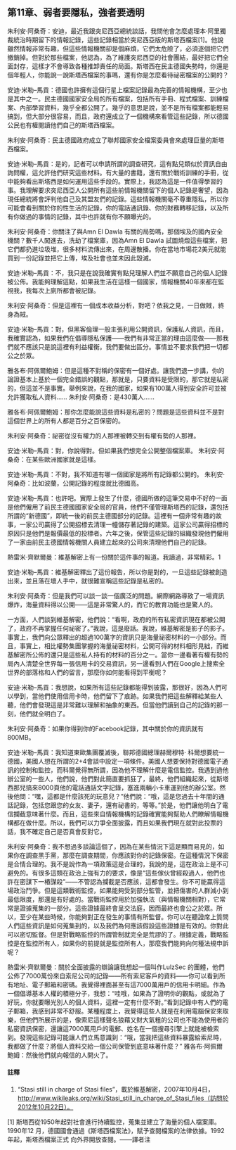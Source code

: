 ## 第11章、弱者要隱私，強者要透明

朱利安·阿桑奇：安迪，最近我跟突尼西亞總統談話，我問他會怎麼處理本·阿里獨裁統治時期留下的情報記錄，這些記錄相當於突尼西亞版的斯塔西檔案[1]。他說雖然情報非常有趣，但這些情報機關卻是個麻煩，它們太危險了，必須逐個把它們撤銷掉。但對於那些檔案，他認為，為了維護突尼西亞的社會團結，最好把它們全面封存，這樣才不會導致各種推卸責任的局面。斯塔西在民主德國失勢時，你還是個年輕人，你能說一說斯塔西檔案的事嗎，還有你是怎麼看待祕密檔案的公開的？

安迪·米勒–馬貢：德國也許擁有這個行星上檔案記錄最為完善的情報機構，至少也是其中之一。民主德國國家安全局的所有檔案，包括所有手冊、程式檔案、訓練檔案、內部學習資料，幾乎全都公開了。幾乎的意思是說，並不是所有檔案都能輕易搞到，但大部分很容易，而且，政府還成立了一個機構來看管這些記錄，所以德國公民也有權閱讀他們自己的斯塔西檔案。

朱利安·阿桑奇：民主德國政府成立了聯邦國家安全檔案委員會來處理巨量的斯塔西檔案。

安迪·米勒–馬貢：是的，記者可以申請所謂的調查研究，這有點兒類似於資訊自由詢問權，這允許他們研究這些材料。有大量的書籍，還有關於戰術訓練的手冊，從中能夠看出斯塔西是如何運用這些手段的。實際上，我認為這是一件值得學習的事。我理解要求突尼西亞人公開所有這些前情報機關留下的個人記錄是奢望，因為現任總統將會評判他自己及其盟友們的記錄。這些情報機關毫不尊重隱私，所以你可能會看到關於你的性生活的記錄，你的電話通訊錄、你的財務轉移記錄，以及所有你做過的事情的記錄，其中也許就有你不願曝光的。

朱利安·阿桑奇：你關注了與Amn El Dawla 有關的局勢嗎，那個埃及的國內安全機關？數千人闖進去，洗劫了檔案庫，因為Amn El Dawla 試圖燒燬這些檔案，把它們都扔進垃圾堆，很多材料流傳出來，在周邊散播。你在當地市場花2美元就能買到一份記錄並把它上傳，埃及社會也並未因此毀滅。
 
安迪·米勒–馬貢：不，我只是在說我確實有點兒理解人們並不願意自己的個人記錄被公佈。我能夠理解這點，如果我生活在這樣一個國家，情報機關40年來都在監視我，我每次上廁所都會被記錄。

朱利安·阿桑奇：但是這裡有一個成本收益分析，對吧？依我之見，一日做賊，終身為賊。

安迪·米勒–馬貢：對，但黑客倫理一般主張利用公開資訊，保護私人資訊，而且，我確實認為，如果我們在倡導隱私保護——我們有非常正當的理由這麼做——那我們就不應該只是說這裡有利益權衡。我們要做出區分。事情並不要求我們把一切都公之於眾。

雅各布·阿佩爾鮑姆：但是這種不對稱的保密有一個好處。讓我們退一步講，你的論證基本上基於一個完全錯誤的觀點，那就是，只要資料是受限的，那它就是私密的，但這並不是事實。舉例來說，在我的國家，如果有100萬人得到安全許可並被允許獲取私人資料……
朱利安·阿桑奇：是430萬人……

雅各布·阿佩爾鮑姆：那你怎麼能說這些資料是私密的？問題是這些資料並不是對這個世界上的所有人都是百分之百保密的。

朱利安·阿桑奇：祕密從沒有權力的人那裡被轉交到有權有勢的人那裡。

安迪·米勒–馬貢：對，你說得對。但如果我們想完全公開整個檔案庫。
朱利安·阿桑奇：在某些歐洲國家就是這樣。

安迪·米勒–馬貢：不對，我不知道有哪一個國家是將所有記錄都公開的。
朱利安·阿桑奇：比如波蘭，公開記錄的程度就比德國高。

安迪·米勒–馬貢：也許吧。實際上發生了什麼，德國所做的這筆交易中不好的一面是他們僱用了前民主德國國家安全局的官員，他們不僅管理斯塔西的記錄，還包括所謂的“新德國”，即統一後的前民主德國部分的記錄。這裡有一個非常有趣的故事，一家公司贏得了公開招標去清理一幢儲存著記錄的建築。這家公司贏得招標的原因只是他們是報價最低的投標者。六年之後，保管這些記錄的組織發現他們僱用了一家由前民主德國情報機關人員建立起來的公司來清理他們自己的記錄。

熱雷米·齊默爾曼：維基解密上有一份關於這件事的報道。我讀過，非常精彩。1

安迪·米勒–馬貢：維基解密釋出了這份報告，所以你是對的，一旦這些記錄被創造出來，並且落在壞人手中，就很難宣稱這些記錄是私密的。

朱利安·阿桑奇：但是我們可以談一談一個廣泛的問題。網際網路導致了一場資訊爆炸，海量資料得以公開——這是非常驚人的，而它的教育功能也是驚人的。

一方面，人們談到維基解密，他們說：“看啊，政府的所有私密資訊現在都被公開了，政府不再掌握任何祕密了。”我說，這是廢話。我說，維基解密是影子的影子。事實上，我們向公眾釋出的超過100萬字的資訊只是海量祕密材料的一小部分。而且，事實上，相比權勢集團掌握的海量祕密材料，公開可得的材料相形見絀，而維基解密所公佈的還只是這些私人持有的材料的百分之一。當你一邊看著有權有勢的局內人清楚全世界每一張信用卡的交易資訊，另一邊看到人們在Google上搜索全世界的部落格和人們的留言，那麼你如何能看得到平衡呢？

安迪·米勒–馬貢：我想說，如果所有這些記錄都能得到披露，那很好，因為人們可以學到，當他們使用信用卡時，他們留下了痕跡。如果我們把這些解釋給某些人聽，他們會發現這是非常難以理解和抽象的東西。但當他們讀到自己的記錄的那一刻，他們就全明白了。

朱利安·阿桑奇：如果你得到你的Facebook記錄，其中關於你的資訊就有800MB。

安迪·米勒–馬貢：我知道東歐集團覆滅後，聯邦德國總理赫爾穆特· 科爾想要統一德國，美國人想在所謂的2+4會談中設定一項條件。美國人想要保持對德國電子通訊的控制和監控，而科爾覺得無所謂，因為他不理解什麼是電信監控。我遇到過他辦公室的一些人，他們說，他們對此簡直要抓狂了，最終，他們組織起來，從斯塔西那兒搞來8000頁他的電話通話文字記錄，塞進兩輛小卡車運到他的辦公室。然後他問：“嘿，這都是什麼該死的玩意兒？”他們說：“哦，這是您過去十年間的通話記錄，包括您跟您的女友、妻子，還有祕書的，等等。”於是，他們讓他明白了電信攔截意味著什麼。而且，這些來自情報機構的記錄確實能夠幫助人們瞭解情報機構都在做什麼。所以，我們可以力爭全面披露，而且如果我們現在就對此投票的話，我不確定自己是否真會反對它。

朱利安·阿桑奇：我不想過多談論這個了，因為在某些情況下這是顯而易見的，如果你在調查黑手黨，那麼在調查期間，你應該對你的記錄保密。在這種情況下保密是合情合理的。我不是說作為一項政策這是合理的，我說的是，這在政治上是不可避免的。有很多這類在政治上強有力的要求，像是“這些傢伙曾經殺過人，他們也許在密謀下一樁謀殺”——不管認為攔截是否應該，這都會發生。你不可能贏得這場政治鬥爭。但是這類戰術監控，如果能夠受到部分監管，並把傷害的人群減小到最低限度，那還是有好處的。當戰術監控用於加強執法（與情報機關相對），它常常是證據蒐集的一部分。這些證據最終會呈交法庭，因而最終也會公之於眾。所以，至少在某些時候，你能夠對正在發生的事情有所監督。你可以在聽證席上質問人們這些資訊是如何蒐集到的，以及我們為何應該假設這些證據是有效的。你對此可以密切監督。但是對戰略監控的所謂管制就完全是荒謬的了。根據定義，戰略監控是在監控所有人，如果你的前提就是監控所有人，那麼我們能夠向何種法規申訴呢？

熱雷米·齊默爾曼：關於全面披露的辯論讓我想起一個叫作LulzSec 的團體，他們公佈了7000萬份來自索尼公司的記錄——所有索尼客戶的資料——你可以看到所有地址、電子郵箱和密碼。我覺得裡面甚至有這7000萬用戶的信用卡明細。作為一個倡導基本人權的積極分子，我想：“哇哦，如果為了證明你的觀點，或就為了好玩，你就要曝光別人的個人資料，這裡一定有什麼不對。”看到記錄中有人們的電子郵箱，我感到非常不舒服。某種程度上，我覺得這些人就是在利用電腦保安來取樂，但他們所展示的是，像索尼這樣聲名狼藉又財大氣粗的公司也不能為使用者的私密資訊保密，還讓這7000萬用戶的電郵、姓名在一個搜尋引擎上就能被檢索到。發現這些記錄可能讓人們立馬意識到：“哦，當我把這些資料暴露給索尼時，我都做了什麼？將個人資料交給一個公司保管到底意味著什麼？”
雅各布·阿佩爾鮑姆：然後他們就向報信的人開火了。
 



#### 註釋
1. “Stasi still in charge of Stasi files”，載於維基解密，2007年10月4日，http://www.wikileaks.org/wiki/Stasi_still_in_charge_of_Stasi_files（訪問於2012年10月22日）。


[1] 斯塔西從1950年起對社會進行持續監控，蒐集並建立了海量的個人檔案庫。1990年12 月，德國國會通過《斯塔西檔案法》，賦予查閱檔案的法律依據。1992年起，斯塔西檔案正式 向外界開放查閱。——譯者注
